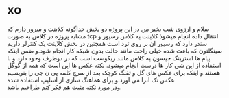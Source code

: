 # xo
سلام و ارزوی شب بخیر 
من در این پروژه  دو بخش جداگونه کلاینت و سرور دارم که مشابه پروژه در کلاس به صورت 
tcp
انتقال داده انجام میشوذ کلاینت یه کلاس رسیور و سندر دارد که رسیور ان بر روی ترد است همچنین در بخش کلاینت یک کنترلر داریم سینگلتون که باعث شده خیلی راحت مانند حالت 
بدون شبکه کار انجام شود.و ضمن اینکه پیام ها استرینگ جیسون یه کلاس مانند ریکوِست است که در دوطرف وحود دارد و با استفاده از این شی کار ها درست انجام میشود.
نکته عکس ها این است که همه از گوگل هستند.و اینکه برای عکس های گل و تفنگ کوچک بعد از سرچ کلمه پی ن جی را بنویسیم عکس تک انرا می اورد.و برای هماهنگ سازی از اسلیپ استفاده شده  
ودر مورد نکته مثبت هم فکر کنم طراحیم باشد.

